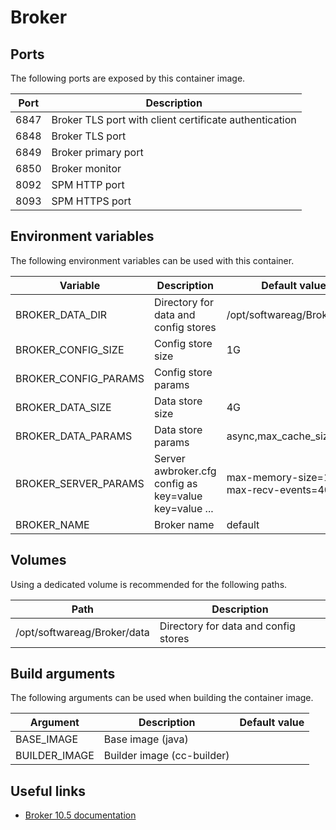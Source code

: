 # Broker

## Ports

The following ports are exposed by this container image.

| Port | Description |
| ---- | ----------- |
| 6847 | Broker TLS port with client certificate authentication |
| 6848 | Broker TLS port |
| 6849 | Broker primary port |
| 6850 | Broker monitor |
| 8092 | SPM HTTP port |
| 8093 | SPM HTTPS port |

## Environment variables

The following environment variables can be used with this container.

| Variable | Description | Default value |
| -------- | ----------- | ------------- |
| BROKER_DATA_DIR | Directory for data and config stores | /opt/softwareag/Broker/data |
| BROKER_CONFIG_SIZE | Config store size | 1G |
| BROKER_CONFIG_PARAMS | Config store params | |
| BROKER_DATA_SIZE | Data store size | 4G |
| BROKER_DATA_PARAMS | Data store params | async,max_cache_size=512 |
| BROKER_SERVER_PARAMS | Server awbroker.cfg config as key=value key=value ... | max-memory-size=1024 max-recv-events=400 |
| BROKER_NAME | Broker name | default |

## Volumes

Using a dedicated volume is recommended for the following paths.

| Path | Description |
| ---- | ----------- |
| /opt/softwareag/Broker/data | Directory for data and config stores |

## Build arguments

The following arguments can be used when building the container image.

| Argument | Description | Default value |
| -------- | ----------- | ------------- |
| BASE_IMAGE | Base image (java) | |
| BUILDER_IMAGE | Builder image (cc-builder) | |

## Useful links

- [Broker 10.5 documentation](https://documentation.softwareag.com/webmethods/broker/pif10-5/10-5_Broker_webhelp/index.html)
